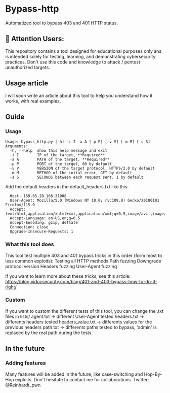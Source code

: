 # Bypass-http
Automatized tool to bypass 403 and 401 HTTP status.

## 🚨 Attention Users:
This repository contains a tool designed for educational purposes only ans is intended solely for testing, learning, and demonstrating cybersecurity practices.
Don't use this code and knowledge to attack / pentest unauthorized targets.

## Usage article
I will soon write an article about this tool to help you understand how it works, with real examples.

## Guide
### Usage
```
Usage: bypass_http.py [-h] -i I -a A [-p P] [-v V] [-m M] [-s S]
Arguments:
  -h, --help  show this help message and exit
  -i I        IP of the target, **Required**
  -a A        PATH of the target, **Required**
  -p P        PORT of the target, 80 by default
  -v V        VERSION of the target protocol, HTTPS/2.0 by default
  -m M        METHOD of the inital error, GET by default
  -s S        SECONDS between each request sent, 1 by default
```
Add the default headers in the default_headers.txt like this:
```
  Host: 159.65.20.166:31008
  User-Agent: Mozilla/5.0 (Windows NT 10.0; rv:109.0) Gecko/20100101 Firefox/115.0
  Accept: text/html,application/xhtml+xml,application/xml;q=0.9,image/avif,image/webp,*/*;q=0.8
  Accept-Language: en-US,en;q=0.5
  Accept-Encoding: gzip, deflate
  Connection: close
  Upgrade-Insecure-Requests: 1
```

### What this tool does
This tool test multiple 403 and 401 bypass tricks in this order (form most to less common exploits):
  Testing all HTTP methods
  Path fuzzing
  Downgrade protocol version
  Headers fuzzing
  User-Agent fuzzing

If you want to learn more about these tricks, see this article: https://blog.vidocsecurity.com/blog/401-and-403-bypass-how-to-do-it-right/

### Custom
If you want to custom the different tests of this tool, you can change the .txt files in lists/
  agent.txt -> different User-Agent tested
  headers.txt -> differents headers tested
  headers_value.txt -> differents values for the previous headers
  path.txt -> differents paths tested to bypass, 'admin' is replaced by the real path during the tests

## In the future
### Adding features
Many features will be added in the future, like case-switching and Hop-By-Hop exploits.
Don't hesitate to contact me for collaborations.
Twitter: @Reinhardt_pwn
  
